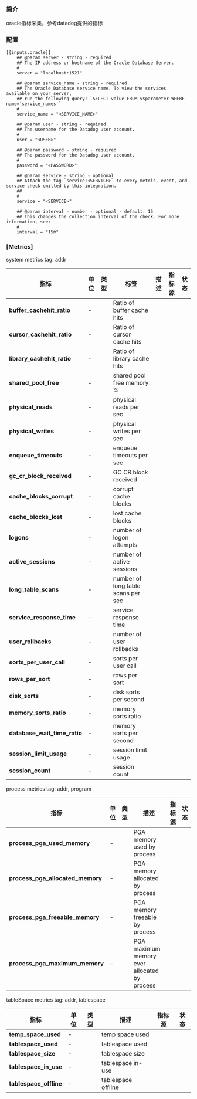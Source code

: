 ### 简介
oracle指标采集，参考datadog提供的指标

### 配置
```
[[inputs.oracle]]
    ## @param server - string - required
    ## The IP address or hostname of the Oracle Database Server.
    #
    server = "localhost:1521"

    ## @param service_name - string - required
    ## The Oracle Database service name. To view the services available on your server,
    ## run the following query: `SELECT value FROM v$parameter WHERE name='service_names'`
    #
    service_name = "<SERVICE_NAME>"

    ## @param user - string - required
    ## The username for the Datadog user account.
    #
    user = "<USER>"

    ## @param password - string - required
    ## The password for the Datadog user account.
    #
    password = "<PASSWORD>"

    ## @param service - string - optional
    ## Attach the tag `service:<SERVICE>` to every metric, event, and service check emitted by this integration.
    ##
    #
    service = "<SERVICE>"

    ## @param interval - number - optional - default: 15
    ## This changes the collection interval of the check. For more information, see:
    #
    interval = "15m"
```

### [Metrics]

system metrics
tag: addr

| 指标  | 单位 | 类型 | 标签 | 描述  | 指标源 | 状态 |
| --- | --- | --- | --- | --- | --- | --- |
| **buffer_cachehit_ratio** | - |  |Ratio of buffer cache hits |
| **cursor_cachehit_ratio** | - |  |Ratio of cursor cache hits |
| **library_cachehit_ratio** | - |   |Ratio of library cache hits |
| **shared_pool_free** |  - |  |shared pool free memory % |
| **physical_reads** | - |  |physical reads per sec |
| **physical_writes** | - |  |physical writes per sec |
| **enqueue_timeouts** | - |  |enqueue timeouts per sec |
| **gc_cr_block_received** | - |  |GC CR block received |
| **cache_blocks_corrupt** | - |  |corrupt cache blocks |
| **cache_blocks_lost** | - |  |lost cache blocks |
| **logons** | - |  |number of logon attempts |
| **active_sessions** | - |  |number of active sessions |
| **long_table_scans** | - |  |number of long table scans per sec |
| **service_response_time** | - |  |service response time |
| **user_rollbacks** | - |  |number of user rollbacks |
| **sorts_per_user_call** | - |  |sorts per user call |
| **rows_per_sort** | - |  |rows per sort |
| **disk_sorts** | - |  |disk sorts per second |
| **memory_sorts_ratio** | - |  |memory sorts ratio |
| **database_wait_time_ratio** | - |  |memory sorts per second |
| **session_limit_usage** | - |  |session limit usage |
| **session_count** | - |  |session count |

process metrics
tag: addr, program  

| 指标  | 单位 | 类型 | 描述  | 指标源 | 状态 |
| --- | --- | --- | --- | --- | --- | 
| **process_pga_used_memory** | - |  |PGA memory used by process |
| **process_pga_allocated_memory** | - |  |PGA memory allocated by process |
| **process_pga_freeable_memory** | - |  |PGA memory freeable by process |
| **process_pga_maximum_memory** | - |  |PGA maximum memory ever allocated by process |

tableSpace metrics
tag: addr, tablespace

| 指标  | 单位 | 类型 | 描述  | 指标源 | 状态 |
| --- | --- | --- | --- | --- | --- | 
| **temp_space_used** | - |  | temp space used |
| **tablespace_used** | - |  |tablespace used |
| **tablespace_size** | - |  |tablespace size |
| **tablespace_in_use** | - |  | tablespace in-use |
| **tablespace_offline** | - |  |tablespace offline |





